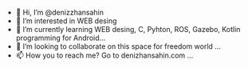 - 👋 Hi, I’m @denizzhansahin
- 👀 I’m interested in WEB desing
- 🌱 I’m currently learning WEB desing, C, Pyhton, ROS, Gazebo, Kotlin programming for Android...
- 💞️ I’m looking to collaborate on this space for freedom world ...
- 📫 How you to reach me? Go to denizhansahin.com ...

<!---
denizzhansahin/denizzhansahin is a ✨ special ✨ repository because its `README.md` (this file) appears on your GitHub profile.
You can click the Preview link to take a look at your changes.
--->
